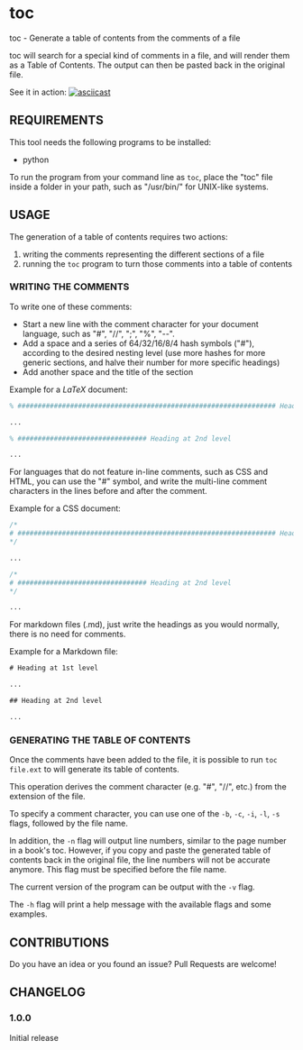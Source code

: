 <!--
# ┌───────────────────────────────────────────────────────────────┐
# │ CONTENTS OF README.md                                         │
# ├───────────────────────────────────────────────────────────────┘
# │
# ├──┐toc
# │  ├── REQUIREMENTS
# │  ├──┐USAGE
# │  │  ├── WRITING THE COMMENTS
# │  │  └── GENERATING THE TABLE OF CONTENTS
# │  ├── CONTRIBUTIONS
# │  └──┐CHANGELOG
# │     └── 1.0.0
# │
# └───────────────────────────────────────────────────────────────
-->

# toc

toc - Generate a table of contents from the comments of a file

toc will search for a special kind of comments in a file, and will render them as a Table of Contents.
The output can then be pasted back in the original file.

See it in action:
[![asciicast](https://asciinema.org/a/619015.svg)](https://asciinema.org/a/619015)

## REQUIREMENTS

This tool needs the following programs to be installed:

- python

To run the program from your command line as `toc`, place the "toc" file inside a folder in your path, such as "/usr/bin/" for UNIX-like systems.

## USAGE

The generation of a table of contents requires two actions:

1. writing the comments representing the different sections of a file
2. running the `toc` program to turn those comments into a table of contents

### WRITING THE COMMENTS

To write one of these comments:

- Start a new line with the comment character for your document language, such as "#", "//", ";", "%", "--".
- Add a space and a series of 64/32/16/8/4 hash symbols ("#"), according to the desired nesting level (use more hashes for more generic sections, and halve their number for more specific headings)
- Add another space and the title of the section

Example for a $LaTeX$ document:

```latex
% ################################################################ Heading at 1st level

...

% ################################ Heading at 2nd level

...
```

For languages that do not feature in-line comments, such as CSS and HTML, you can use the "#" symbol, 
and write the multi-line comment characters in the lines before and after the comment.

Example for a CSS document:

```css
/*
# ################################################################ Heading at 1st level
*/

...

/*
# ################################ Heading at 2nd level
*/

...
```

For markdown files (.md), just write the headings as you would normally, there is no need for comments.

Example for a Markdown file:

```md
​# Heading at 1st level

...

​## Heading at 2nd level

...
```

### GENERATING THE TABLE OF CONTENTS

Once the comments have been added to the file, it is possible to run `toc file.ext` to will generate its table of contents.

This operation derives the comment character (e.g. "#", "//", etc.) from the extension of the file.

To specify a comment character, you can use one of the `-b`, `-c`, `-i`, `-l`, `-s` flags, followed by the file name.

In addition, the `-n` flag will output line numbers, similar to the page number in a book's toc.
However, if you copy and paste the generated table of contents back in the original file, the line numbers will not be accurate anymore.
This flag must be specified before the file name.

The current version of the program can be output with the `-v` flag.

The `-h` flag will print a help message with the available flags and some examples.

## CONTRIBUTIONS

Do you have an idea or you found an issue? Pull Requests are welcome!

## CHANGELOG

### 1.0.0

Initial release
